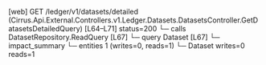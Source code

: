 [web] GET /ledger/v1/datasets/detailed  (Cirrus.Api.External.Controllers.v1.Ledger.Datasets.DatasetsController.GetDatasetsDetailedQuery)  [L64–L71] status=200
  └─ calls DatasetRepository.ReadQuery [L67]
  └─ query Dataset [L67]
  └─ impact_summary
    └─ entities 1 (writes=0, reads=1)
      └─ Dataset writes=0 reads=1

